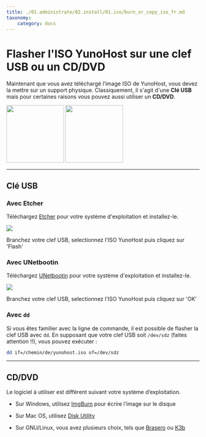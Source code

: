 ```yaml
---
title: ./01.administrate/02.install/01.iso/burn_or_copy_iso_fr.md
taxonomy:
    category: docs
---
```

# Flasher l'ISO YunoHost sur une clef USB ou un CD/DVD

Maintenant que vous avez téléchargé l’image ISO de YunoHost, vous devez la mettre sur un support physique. Classiquement, il s'agit d'une **Clé USB** mais pour certaines raisons vous pouvez aussi utiliser un **CD/DVD**.

<img src="/images/usb_key.png" width=150>
<img src="/images/cd.jpg" width=150>

---

## Clé USB

### Avec Etcher

Téléchargez <a href="https://etcher.io/" target="_blank">Etcher</a> pour votre système d'exploitation et installez-le.

<img src="/images/etcher.gif">

Branchez votre clef USB, selectionnez l'ISO YunoHost puis cliquez sur 'Flash'

### Avec UNetbootin

Téléchargez <a href="https://unetbootin.github.io/">UNetbootin</a> pour votre système d'exploitation et installez-le.

<img src="/images/unetbootin.png">

Branchez votre clef USB, selectionnez l'ISO YunoHost puis cliquez sur 'OK'

### Avec `dd`

Si vous êtes familier avec la ligne de commande, il est possible de flasher la
clef USB avec `dd`. En supposant que votre clef USB soit `/dev/sdz` (faites
attention !!), vous pouvez exécuter :

```bash
dd if=/chemin/de/yunohost.iso of=/dev/sdz
```

---

## CD/DVD

Le logiciel à utiliser est différent suivant votre système d’exploitation.

* Sur Windows, utilisez [ImgBurn](http://www.imgburn.com/) pour écrire l’image sur le disque

* Sur Mac OS, utilisez [Disk Utility](http://support.apple.com/kb/ph7025)

* Sur GNU/Linux, vous avez plusieurs choix, tels que [Brasero](https://wiki.gnome.org/Apps/Brasero) ou [K3b](http://www.k3b.org/)
